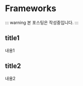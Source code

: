 # Frameworks <Badge text="jwkim2" />

::: warning
본 포스팅은 작성중입니다.
:::

## title1

내용1

## title2

내용2
